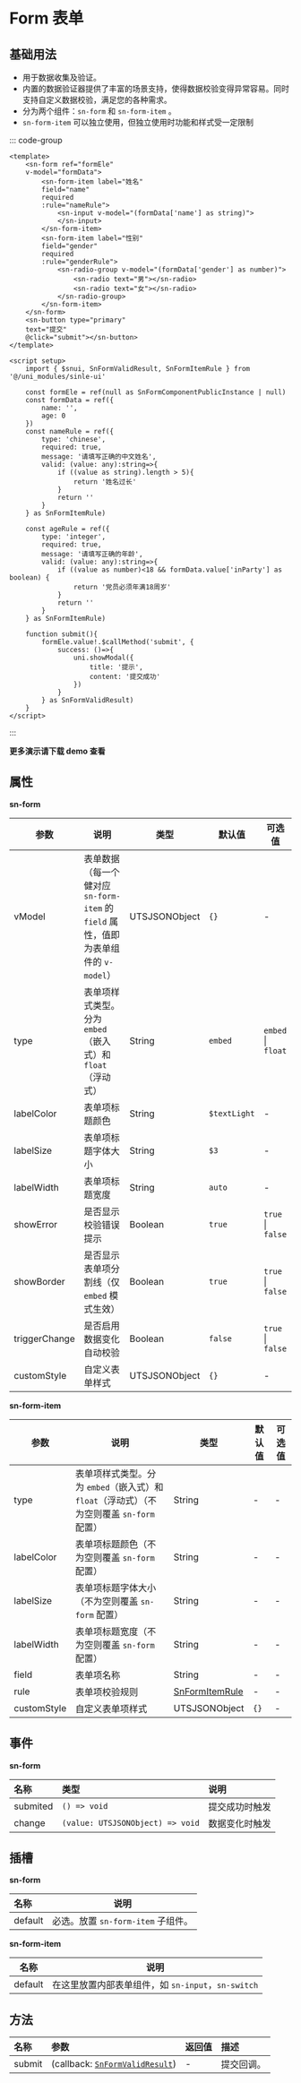# Form 表单

## 基础用法

- 用于数据收集及验证。
- 内置的数据验证器提供了丰富的场景支持，使得数据校验变得异常容易。同时支持自定义数据校验，满足您的各种需求。
- 分为两个组件：`sn-form` 和  `sn-form-item` 。
- `sn-form-item` 可以独立使用，但独立使用时功能和样式受一定限制

::: code-group

```vue [html]
<template>
	<sn-form ref="formEle"
	v-model="formData">
		<sn-form-item label="姓名" 
		field="name" 
		required
		:rule="nameRule">
			<sn-input v-model="(formData['name'] as string)">
  			</sn-input>
		</sn-form-item>
		<sn-form-item label="性别"
		field="gender" 
		required
		:rule="genderRule">
			<sn-radio-group v-model="(formData['gender'] as number)">
				<sn-radio text="男"></sn-radio>
				<sn-radio text="女"></sn-radio>
  			</sn-radio-group>
		</sn-form-item>
  	</sn-form>
	<sn-button type="primary"
	text="提交"
	@click="submit"></sn-button>
</template>
```

``` vue [script]
<script setup>
	import { $snui, SnFormValidResult, SnFormItemRule } from '@/uni_modules/sinle-ui'

	const formEle = ref(null as SnFormComponentPublicInstance | null)
	const formData = ref({
		name: '',
		age: 0
	})
	const nameRule = ref({
		type: 'chinese',
		required: true,
		message: '请填写正确的中文姓名',
		valid: (value: any):string=>{
			if ((value as string).length > 5){
				return '姓名过长'
			}
			return ''
		}
	} as SnFormItemRule)
	
	const ageRule = ref({
		type: 'integer',
		required: true,
		message: '请填写正确的年龄',
		valid: (value: any):string=>{
			if ((value as number)<18 && formData.value['inParty'] as boolean) {
				return '党员必须年满18周岁'
			}
			return ''
		}
	} as SnFormItemRule)
	
	function submit(){
		formEle.value!.$callMethod('submit', {
			success: ()=>{
				uni.showModal({
					title: '提示',
					content: '提交成功'
				})
			}
		} as SnFormValidResult)
	}
</script>
```

:::

**更多演示请下载 demo 查看**

## 属性

**sn-form**

| 参数          | 说明                                                                                | 类型          | 默认值       | 可选值             |
| ------------- | ----------------------------------------------------------------------------------- | ------------- | ------------ | ------------------ |
| vModel        | 表单数据（每一个健对应 `sn-form-item` 的 `field` 属性，值即为表单组件的 `v-model`） | UTSJSONObject | `{}`         | -                  |
| type          | 表单项样式类型。分为 `embed`（嵌入式）和`float`（浮动式）                           | String        | `embed`      | `embed` \| `float` |
| labelColor    | 表单项标题颜色                                                                      | String        | `$textLight` | -                  |
| labelSize     | 表单项标题字体大小                                                                  | String        | `$3`         | -                  |
| labelWidth    | 表单项标题宽度                                                                      | String        | `auto`       | -                  |
| showError     | 是否显示校验错误提示                                                                | Boolean       | `true`       | `true` \| `false`  |
| showBorder    | 是否显示表单项分割线（仅 `embed` 模式生效）                                         | Boolean       | `true`       | `true` \| `false`  |
| triggerChange | 是否启用数据变化自动校验                                                            | Boolean       | `false`      | `true` \| `false`  |
| customStyle   | 自定义表单样式                                                                      | UTSJSONObject | `{}`         | -                  |

**sn-form-item**

| 参数        | 说明                                                                                     | 类型                                                   | 默认值 | 可选值 |
| ----------- | ---------------------------------------------------------------------------------------- | ------------------------------------------------------ | ------ | ------ |
| type        | 表单项样式类型。分为 `embed`（嵌入式）和`float`（浮动式）（不为空则覆盖 `sn-form` 配置） | String                                                 | -      | -      |
| labelColor  | 表单项标题颜色（不为空则覆盖 `sn-form` 配置）                                            | String                                                 | -      | -      |
| labelSize   | 表单项标题字体大小（不为空则覆盖 `sn-form` 配置）                                        | String                                                 | -      | -      |
| labelWidth  | 表单项标题宽度（不为空则覆盖 `sn-form` 配置）                                            | String                                                 | -      | -      |
| field       | 表单项名称                                                                               | String                                                 | -      | -      |
| rule        | 表单项校验规则                                                                           | [SnFormItemRule](/api/types/components#snformitemrule) | -      | -      |
| customStyle | 自定义表单项样式                                                                         | UTSJSONObject                                          | `{}`   | -      |

## 事件

**sn-form**

| 名称     | 类型                             | 说明           |
| :------- | :------------------------------- | :------------- |
| submited | `() => void`                     | 提交成功时触发 |
| change   | `(value: UTSJSONObject) => void` | 数据变化时触发 |

## 插槽

**sn-form**

| 名称    | 说明                               |
| :------ | ---------------------------------- |
| default | 必选。放置 `sn-form-item` 子组件。 |

**sn-form-item**

| 名称    | 说明                                               |
| ------- | -------------------------------------------------- |
| default | 在这里放置内部表单组件，如 `sn-input`，`sn-switch` |

## 方法

| 名称   | 参数                                                                       | 返回值 | 描述       |
| :----- | :------------------------------------------------------------------------- | :----- | :--------- |
| submit | (callback: [`SnFormValidResult`](/api/types/components#snformvalidresult)) | -      | 提交回调。 |



<DemoPhone name="sn-form" />
